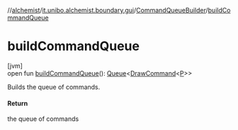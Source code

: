 //[alchemist](../../../index.md)/[it.unibo.alchemist.boundary.gui](../index.md)/[CommandQueueBuilder](index.md)/[buildCommandQueue](build-command-queue.md)

# buildCommandQueue

[jvm]\
open fun [buildCommandQueue](build-command-queue.md)(): [Queue](https://docs.oracle.com/javase/8/docs/api/java/util/Queue.html)<[DrawCommand](../../it.unibo.alchemist.boundary.interfaces/-draw-command/index.md)<[P](../../it.unibo.alchemist.boundary.gui.effects.json/-effect-group-adapter/index.md)>>

Builds the queue of commands.

#### Return

the queue of commands
